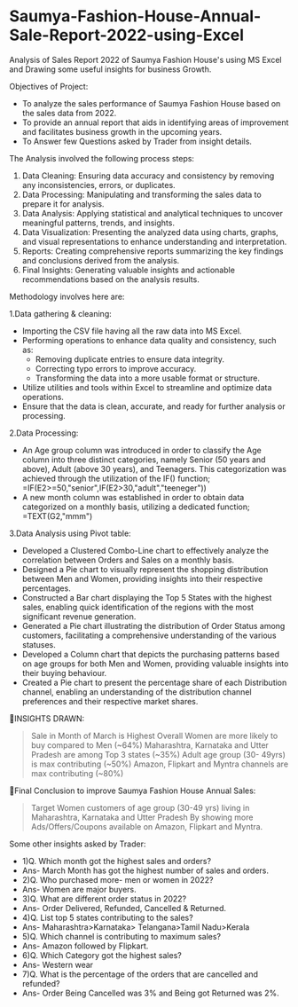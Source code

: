 # Saumya-Fashion-House-Annual-Sale-Report-2022-using-Excel

Analysis of Sales Report 2022 of Saumya Fashion House's using MS Excel and Drawing some useful insights for business Growth.

Objectives of Project:
- To analyze the sales performance of Saumya Fashion House based on the sales data from 2022.
- To provide an annual report that aids in identifying areas of improvement and facilitates business growth in the upcoming years.
- To Answer few Questions asked by Trader from insight details.

The Analysis involved the following process steps:
1. Data Cleaning: Ensuring data accuracy and consistency by removing any inconsistencies, errors, or duplicates.
2. Data Processing: Manipulating and transforming the sales data to prepare it for analysis.
3. Data Analysis: Applying statistical and analytical techniques to uncover meaningful patterns, trends, and insights.
4. Data Visualization: Presenting the analyzed data using charts, graphs, and visual representations to enhance understanding and interpretation.
5. Reports: Creating comprehensive reports summarizing the key findings and conclusions derived from the analysis.
6. Final Insights: Generating valuable insights and actionable recommendations based on the analysis results.

Methodology involves here are:

1.Data gathering & cleaning: 
- Importing the CSV file having all the raw data into MS Excel.
- Performing operations to enhance data quality and consistency, such as:
  - Removing duplicate entries to ensure data integrity.
  - Correcting typo errors to improve accuracy.
  - Transforming the data into a more usable format or structure.
- Utilize utilities and tools within Excel to streamline and optimize data operations.
- Ensure that the data is clean, accurate, and ready for further analysis or processing.

2.Data Processing: 
- An Age group column was introduced in order to classify the Age column into three distinct categories, namely Senior (50 years and above), Adult (above 30 years), and Teenagers. This categorization was achieved through the utilization of the IF() function;
=IF(E2>=50,"senior",IF(E2>30,"adult","teeneger"))
- A new month column was established in order to obtain data categorized on a monthly basis, utilizing a dedicated function;
=TEXT(G2,"mmm")

3.Data Analysis using Pivot table:
- Developed a Clustered Combo-Line chart to effectively analyze the correlation between Orders and Sales on a monthly basis.
- Designed a Pie chart to visually represent the shopping distribution between Men and Women, providing insights into their respective percentages.
- Constructed a Bar chart displaying the Top 5 States with the highest sales, enabling quick identification of the regions with the most significant revenue generation.
- Generated a Pie chart illustrating the distribution of Order Status among customers, facilitating a comprehensive understanding of the various statuses.
- Developed a Column chart that depicts the purchasing patterns based on age groups for both Men and Women, providing valuable insights into their buying behaviour.
- Created a Pie chart to present the percentage share of each Distribution channel, enabling an understanding of the distribution channel preferences and their respective market shares.

🤑INSIGHTS DRAWN:
> Sale in Month of March is Highest
>	Overall Women are more likely to buy compared to Men (~64%)
>	Maharashtra, Karnataka and Utter Pradesh are among Top 3 states (~35%)
>	Adult age group (30- 49yrs) is max contributing (~50%)
>	Amazon, Flipkart and Myntra channels are max contributing (~80%)

🤑Final Conclusion to improve Saumya Fashion House Annual Sales:
> Target Women customers of age group (30-49 yrs) living in Maharashtra, Karnataka and Utter Pradesh By showing more Ads/Offers/Coupons available on Amazon, Flipkart and Myntra.

Some other insights asked by Trader:
- 1)Q. Which month got the highest sales and orders?
- Ans- March Month has got the highest number of sales and orders.
- 2)Q. Who purchased more- men or women in 2022?
- Ans- Women are major buyers.
- 3)Q. What are different order status in 2022?
- Ans- Order Delivered, Refunded, Cancelled & Returned.
- 4)Q. List top 5 states contributing to the sales?
- Ans- Maharashtra>Karnataka> Telangana>Tamil Nadu>Kerala
- 5)Q. Which channel is contributing to maximum sales?
- Ans- Amazon followed by Flipkart. 
- 6)Q. Which Category got the highest sales? 
- Ans- Western wear
- 7)Q. What is the percentage of the orders that are cancelled and refunded? 
- Ans- Order Being Cancelled was 3% and Being got Returned was 2%.


